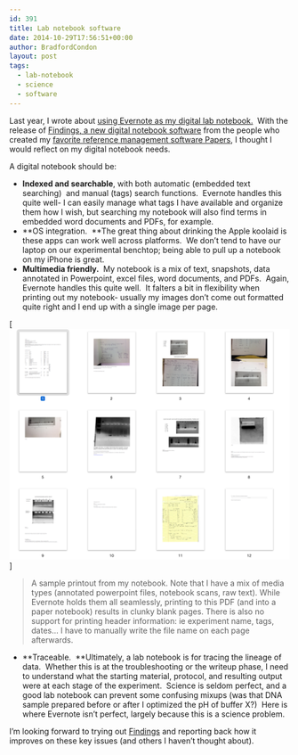 ```yaml
---
id: 391
title: Lab notebook software
date: 2014-10-29T17:56:51+00:00
author: BradfordCondon
layout: post
tags:
  - lab-notebook
  - science
  - software
---
```

Last year, I wrote about [using Evernote as my digital lab notebook.](http://bradfordcondon.wordpress.com/2013/07/18/a-digital-notebook/ "A digital notebook")  With the release of [Findings, a new digital notebook software](http://findingsapp.com/) from the people who created my [favorite reference management software Papers](http://bradfordcondon.wordpress.com/2013/07/07/papers-as-a-reference-manager/ "Papers as a reference manager"), I thought I would reflect on my digital notebook needs.

A digital notebook should be:

  * **Indexed and searchable**, with both automatic (embedded text searching)  and manual (tags) search functions.  Evernote handles this quite well- I can easily manage what tags I have available and organize them how I wish, but searching my notebook will also find terms in embedded word documents and PDFs, for example.
  * **OS integration.  **The great thing about drinking the Apple koolaid is these apps can work well across platforms.  We don&#8217;t tend to have our laptop on our experimental benchtop; being able to pull up a notebook on my iPhone is great.
  * **Multimedia friendly.**  My notebook is a mix of text, snapshots, data annotated in Powerpoint, excel files, word documents, and PDFs.  Again, Evernote handles this quite well.  It falters a bit in flexibility when printing out my notebook- usually my images don&#8217;t come out formatted quite right and I end up with a single image per page.<figure id="attachment_393" style="width: 292px" class="wp-caption aligncenter">

[<img class="wp-image-393 " src="/wp-content/uploads/2014/10/screen-shot-2014-10-29-at-11-56-28-am.png?resize=292%2C241" alt=""  sizes="(max-width: 292px) 100vw, 292px" data-recalc-dims="1" />]

>A sample printout from my notebook. Note that I have a mix of media types (annotated powerpoint files, notebook scans, raw text). While Evernote holds them all seamlessly, printing to this PDF (and into a paper notebook) results in clunky blank pages. There is also no support for printing header information: ie experiment name, tags, dates... I have to manually write the file name on each page afterwards.

  * **Traceable.  **Ultimately, a lab notebook is for tracing the lineage of data.  Whether this is at the troubleshooting or the writeup phase, I need to understand what the starting material, protocol, and resulting output were at each stage of the experiment.  Science is seldom perfect, and a good lab notebook can prevent some confusing mixups (was that DNA sample prepared before or after I optimized the pH of buffer X?)  Here is where Evernote isn&#8217;t perfect, largely because this is a science problem.

I&#8217;m looking forward to trying out [Findings](http://findingsapp.com/) and reporting back how it improves on these key issues (and others I haven&#8217;t thought about).